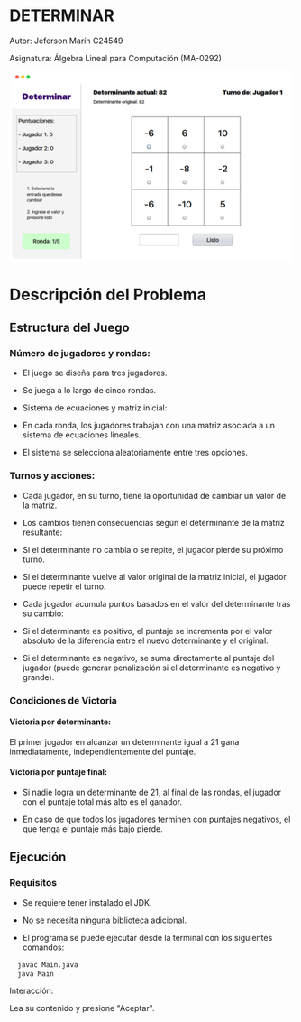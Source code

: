 # DETERMINAR

Autor: Jeferson Marín C24549

Asignatura: Álgebra Lineal para Computación (MA-0292)



![](https://github.com/jefer30039/DETERMINAR/blob/main/resources/Screenshot.png)
# Descripción del Problema

## Estructura del Juego

### Número de jugadores y rondas:

- El juego se diseña para tres jugadores.

- Se juega a lo largo de cinco rondas.

- Sistema de ecuaciones y matriz inicial:

- En cada ronda, los jugadores trabajan con una matriz asociada a un sistema de ecuaciones lineales.

- El sistema se selecciona aleatoriamente entre tres opciones.

### Turnos y acciones:

- Cada jugador, en su turno, tiene la oportunidad de cambiar un valor de la matriz.

- Los cambios tienen consecuencias según el determinante de la matriz resultante:

- Si el determinante no cambia o se repite, el jugador pierde su próximo turno.

- Si el determinante vuelve al valor original de la matriz inicial, el jugador puede repetir el turno.

- Cada jugador acumula puntos basados en el valor del determinante tras su cambio:

- Si el determinante es positivo, el puntaje se incrementa por el valor absoluto de la diferencia entre el nuevo determinante y el original.

- Si el determinante es negativo, se suma directamente al puntaje del jugador (puede generar penalización si el determinante es negativo y grande).

### Condiciones de Victoria

#### Victoria por determinante:

El primer jugador en alcanzar un determinante igual a 21 gana inmediatamente, independientemente del puntaje.

#### Victoria por puntaje final:

- Si nadie logra un determinante de 21, al final de las rondas, el jugador con el puntaje total más alto es el ganador.

- En caso de que todos los jugadores terminen con puntajes negativos, el que tenga el puntaje más bajo pierde.

## Ejecución

### Requisitos

- Se requiere tener instalado el JDK.

- No se necesita ninguna biblioteca adicional.

- El programa se puede ejecutar desde la terminal con los siguientes comandos:
```
  javac Main.java
  java Main
```

Interacción:

Lea su contenido y presione "Aceptar".

